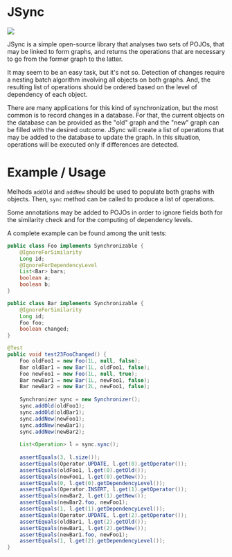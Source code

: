 JSync
====

![](https://github.com/crivano/jsync/workflows/Java%20CI/badge.svg)

JSync is a simple open-source library that analyses two sets of POJOs, that may be linked to form graphs, and returns the operations that are necessary to go from the former graph to the latter.

It may seem to be an easy task, but it's not so. Detection of changes require a nesting batch algorithm involving all objects on both graphs. And, the resulting list of operations should be ordered based on the level of dependency of each object.

There are many applications for this kind of synchronization, but the most common is to record changes in a database. For that, the current objects on the database can be provided as the "old" graph and the "new" graph can be filled with the desired outcome. JSync will create a list of operations that may be added to the database to update the graph. In this situation, operations will be executed only if differences are detected.

Example / Usage
====
Melhods ```addOld``` and ```addNew``` should be used to populate both graphs with objects. Then, ```sync``` method can be called to produce a list of operations. 

Some annotations may be added to POJOs in order to ignore fields both for the similarity check and for the computing of dependency levels.


A complete example can be found among the unit tests:

```java
public class Foo implements Synchronizable {
	@IgnoreForSimilarity
	Long id;
	@IgnoreForDependencyLevel
	List<Bar> bars;
	boolean a;
	boolean b;
}

public class Bar implements Synchronizable {
	@IgnoreForSimilarity
	Long id;
	Foo foo;
	boolean changed;
}

@Test
public void test23FooChanged() {
	Foo oldFoo1 = new Foo(1L, null, false);
	Bar oldBar1 = new Bar(1L, oldFoo1, false);
	Foo newFoo1 = new Foo(1L, null, true);
	Bar newBar1 = new Bar(1L, newFoo1, false);
	Bar newBar2 = new Bar(2L, newFoo1, false);
	
	Synchronizer sync = new Synchronizer();
	sync.addOld(oldFoo1);
	sync.addOld(oldBar1);
	sync.addNew(newFoo1);
	sync.addNew(newBar1);
	sync.addNew(newBar2);
	
	List<Operation> l = sync.sync();
	
	assertEquals(3, l.size());
	assertEquals(Operator.UPDATE, l.get(0).getOperator());
	assertEquals(oldFoo1, l.get(0).getOld());
	assertEquals(newFoo1, l.get(0).getNew());
	assertEquals(0, l.get(0).getDependencyLevel());
	assertEquals(Operator.INSERT, l.get(1).getOperator());
	assertEquals(newBar2, l.get(1).getNew());
	assertEquals(newBar2.foo, newFoo1);
	assertEquals(1, l.get(1).getDependencyLevel());
	assertEquals(Operator.UPDATE, l.get(2).getOperator());
	assertEquals(oldBar1, l.get(2).getOld());
	assertEquals(newBar1, l.get(2).getNew());
	assertEquals(newBar1.foo, newFoo1);
	assertEquals(1, l.get(2).getDependencyLevel());
}
```
